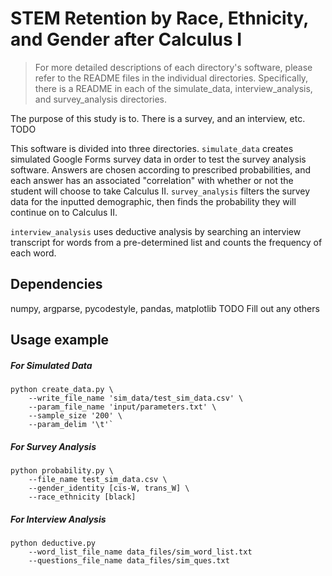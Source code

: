 # STEM Retention by Race, Ethnicity, and Gender after Calculus I

> For more detailed descriptions of each directory's software, please refer to the README files in the individual directories. Specifically, there is a README in each of the simulate_data, interview_analysis, and survey_analysis directories.

The purpose of this study is to. There is a survey, and an interview, etc. TODO

This software is divided into three directories. `simulate_data` creates simulated Google Forms survey data in order to test the survey analysis software. Answers are chosen according to prescribed probabilities, and each answer has an associated "correlation" with whether or not the student will choose to take Calculus II. `survey_analysis` filters the survey data for the inputted demographic, then finds the probability they will continue on to Calculus II.

`interview_analysis` uses deductive analysis by searching an interview transcript for words from a pre-determined list and counts the frequency of each word.

## Dependencies 

numpy, argparse, pycodestyle, pandas, matplotlib TODO Fill out any others

## Usage example

##### For Simulated Data

```
python create_data.py \
    --write_file_name 'sim_data/test_sim_data.csv' \
    --param_file_name 'input/parameters.txt' \
    --sample_size '200' \
    --param_delim '\t'`
```

##### For Survey Analysis 

```
python probability.py \
    --file_name test_sim_data.csv \
    --gender_identity [cis-W, trans_W] \
    --race_ethnicity [black]
```

##### For Interview Analysis

```
python deductive.py
    --word_list_file_name data_files/sim_word_list.txt
    --questions_file_name data_files/sim_ques.txt
```
